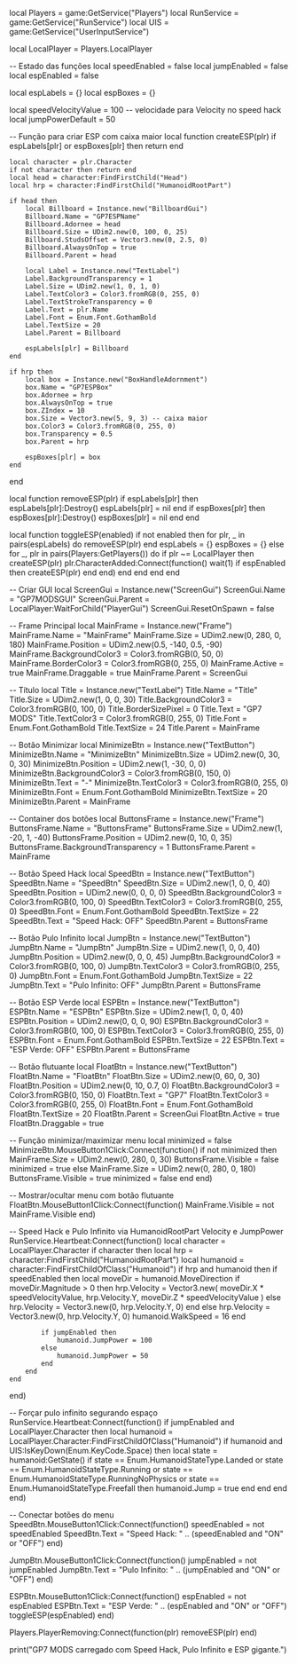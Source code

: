 local Players = game:GetService("Players")
local RunService = game:GetService("RunService")
local UIS = game:GetService("UserInputService")

local LocalPlayer = Players.LocalPlayer

-- Estado das funções
local speedEnabled = false
local jumpEnabled = false
local espEnabled = false

local espLabels = {}
local espBoxes = {}

local speedVelocityValue = 100 -- velocidade para Velocity no speed hack
local jumpPowerDefault = 50

-- Função para criar ESP com caixa maior
local function createESP(plr)
    if espLabels[plr] or espBoxes[plr] then return end

    local character = plr.Character
    if not character then return end
    local head = character:FindFirstChild("Head")
    local hrp = character:FindFirstChild("HumanoidRootPart")

    if head then
        local Billboard = Instance.new("BillboardGui")
        Billboard.Name = "GP7ESPName"
        Billboard.Adornee = head
        Billboard.Size = UDim2.new(0, 100, 0, 25)
        Billboard.StudsOffset = Vector3.new(0, 2.5, 0)
        Billboard.AlwaysOnTop = true
        Billboard.Parent = head

        local Label = Instance.new("TextLabel")
        Label.BackgroundTransparency = 1
        Label.Size = UDim2.new(1, 0, 1, 0)
        Label.TextColor3 = Color3.fromRGB(0, 255, 0)
        Label.TextStrokeTransparency = 0
        Label.Text = plr.Name
        Label.Font = Enum.Font.GothamBold
        Label.TextSize = 20
        Label.Parent = Billboard

        espLabels[plr] = Billboard
    end

    if hrp then
        local box = Instance.new("BoxHandleAdornment")
        box.Name = "GP7ESPBox"
        box.Adornee = hrp
        box.AlwaysOnTop = true
        box.ZIndex = 10
        box.Size = Vector3.new(5, 9, 3) -- caixa maior
        box.Color3 = Color3.fromRGB(0, 255, 0)
        box.Transparency = 0.5
        box.Parent = hrp

        espBoxes[plr] = box
    end
end

local function removeESP(plr)
    if espLabels[plr] then
        espLabels[plr]:Destroy()
        espLabels[plr] = nil
    end
    if espBoxes[plr] then
        espBoxes[plr]:Destroy()
        espBoxes[plr] = nil
    end
end

local function toggleESP(enabled)
    if not enabled then
        for plr, _ in pairs(espLabels) do
            removeESP(plr)
        end
        espLabels = {}
        espBoxes = {}
    else
        for _, plr in pairs(Players:GetPlayers()) do
            if plr ~= LocalPlayer then
                createESP(plr)
                plr.CharacterAdded:Connect(function()
                    wait(1)
                    if espEnabled then
                        createESP(plr)
                    end
                end)
            end
        end
    end
end

-- Criar GUI
local ScreenGui = Instance.new("ScreenGui")
ScreenGui.Name = "GP7MODSGUI"
ScreenGui.Parent = LocalPlayer:WaitForChild("PlayerGui")
ScreenGui.ResetOnSpawn = false

-- Frame Principal
local MainFrame = Instance.new("Frame")
MainFrame.Name = "MainFrame"
MainFrame.Size = UDim2.new(0, 280, 0, 180)
MainFrame.Position = UDim2.new(0.5, -140, 0.5, -90)
MainFrame.BackgroundColor3 = Color3.fromRGB(0, 50, 0)
MainFrame.BorderColor3 = Color3.fromRGB(0, 255, 0)
MainFrame.Active = true
MainFrame.Draggable = true
MainFrame.Parent = ScreenGui

-- Título
local Title = Instance.new("TextLabel")
Title.Name = "Title"
Title.Size = UDim2.new(1, 0, 0, 30)
Title.BackgroundColor3 = Color3.fromRGB(0, 100, 0)
Title.BorderSizePixel = 0
Title.Text = "GP7 MODS"
Title.TextColor3 = Color3.fromRGB(0, 255, 0)
Title.Font = Enum.Font.GothamBold
Title.TextSize = 24
Title.Parent = MainFrame

-- Botão Minimizar
local MinimizeBtn = Instance.new("TextButton")
MinimizeBtn.Name = "MinimizeBtn"
MinimizeBtn.Size = UDim2.new(0, 30, 0, 30)
MinimizeBtn.Position = UDim2.new(1, -30, 0, 0)
MinimizeBtn.BackgroundColor3 = Color3.fromRGB(0, 150, 0)
MinimizeBtn.Text = "-"
MinimizeBtn.TextColor3 = Color3.fromRGB(0, 255, 0)
MinimizeBtn.Font = Enum.Font.GothamBold
MinimizeBtn.TextSize = 20
MinimizeBtn.Parent = MainFrame

-- Container dos botões
local ButtonsFrame = Instance.new("Frame")
ButtonsFrame.Name = "ButtonsFrame"
ButtonsFrame.Size = UDim2.new(1, -20, 1, -40)
ButtonsFrame.Position = UDim2.new(0, 10, 0, 35)
ButtonsFrame.BackgroundTransparency = 1
ButtonsFrame.Parent = MainFrame

-- Botão Speed Hack
local SpeedBtn = Instance.new("TextButton")
SpeedBtn.Name = "SpeedBtn"
SpeedBtn.Size = UDim2.new(1, 0, 0, 40)
SpeedBtn.Position = UDim2.new(0, 0, 0, 0)
SpeedBtn.BackgroundColor3 = Color3.fromRGB(0, 100, 0)
SpeedBtn.TextColor3 = Color3.fromRGB(0, 255, 0)
SpeedBtn.Font = Enum.Font.GothamBold
SpeedBtn.TextSize = 22
SpeedBtn.Text = "Speed Hack: OFF"
SpeedBtn.Parent = ButtonsFrame

-- Botão Pulo Infinito
local JumpBtn = Instance.new("TextButton")
JumpBtn.Name = "JumpBtn"
JumpBtn.Size = UDim2.new(1, 0, 0, 40)
JumpBtn.Position = UDim2.new(0, 0, 0, 45)
JumpBtn.BackgroundColor3 = Color3.fromRGB(0, 100, 0)
JumpBtn.TextColor3 = Color3.fromRGB(0, 255, 0)
JumpBtn.Font = Enum.Font.GothamBold
JumpBtn.TextSize = 22
JumpBtn.Text = "Pulo Infinito: OFF"
JumpBtn.Parent = ButtonsFrame

-- Botão ESP Verde
local ESPBtn = Instance.new("TextButton")
ESPBtn.Name = "ESPBtn"
ESPBtn.Size = UDim2.new(1, 0, 0, 40)
ESPBtn.Position = UDim2.new(0, 0, 0, 90)
ESPBtn.BackgroundColor3 = Color3.fromRGB(0, 100, 0)
ESPBtn.TextColor3 = Color3.fromRGB(0, 255, 0)
ESPBtn.Font = Enum.Font.GothamBold
ESPBtn.TextSize = 22
ESPBtn.Text = "ESP Verde: OFF"
ESPBtn.Parent = ButtonsFrame

-- Botão flutuante
local FloatBtn = Instance.new("TextButton")
FloatBtn.Name = "FloatBtn"
FloatBtn.Size = UDim2.new(0, 60, 0, 30)
FloatBtn.Position = UDim2.new(0, 10, 0.7, 0)
FloatBtn.BackgroundColor3 = Color3.fromRGB(0, 150, 0)
FloatBtn.Text = "GP7"
FloatBtn.TextColor3 = Color3.fromRGB(0, 255, 0)
FloatBtn.Font = Enum.Font.GothamBold
FloatBtn.TextSize = 20
FloatBtn.Parent = ScreenGui
FloatBtn.Active = true
FloatBtn.Draggable = true

-- Função minimizar/maximizar menu
local minimized = false
MinimizeBtn.MouseButton1Click:Connect(function()
    if not minimized then
        MainFrame.Size = UDim2.new(0, 280, 0, 30)
        ButtonsFrame.Visible = false
        minimized = true
    else
        MainFrame.Size = UDim2.new(0, 280, 0, 180)
        ButtonsFrame.Visible = true
        minimized = false
    end
end)

-- Mostrar/ocultar menu com botão flutuante
FloatBtn.MouseButton1Click:Connect(function()
    MainFrame.Visible = not MainFrame.Visible
end)

-- Speed Hack e Pulo Infinito via HumanoidRootPart Velocity e JumpPower
RunService.Heartbeat:Connect(function()
    local character = LocalPlayer.Character
    if character then
        local hrp = character:FindFirstChild("HumanoidRootPart")
        local humanoid = character:FindFirstChildOfClass("Humanoid")
        if hrp and humanoid then
            if speedEnabled then
                local moveDir = humanoid.MoveDirection
                if moveDir.Magnitude > 0 then
                    hrp.Velocity = Vector3.new(
                        moveDir.X * speedVelocityValue,
                        hrp.Velocity.Y,
                        moveDir.Z * speedVelocityValue
                    )
                else
                    hrp.Velocity = Vector3.new(0, hrp.Velocity.Y, 0)
                end
            else
                hrp.Velocity = Vector3.new(0, hrp.Velocity.Y, 0)
                humanoid.WalkSpeed = 16
            end

            if jumpEnabled then
                humanoid.JumpPower = 100
            else
                humanoid.JumpPower = 50
            end
        end
    end
end)

-- Forçar pulo infinito segurando espaço
RunService.Heartbeat:Connect(function()
    if jumpEnabled and LocalPlayer.Character then
        local humanoid = LocalPlayer.Character:FindFirstChildOfClass("Humanoid")
        if humanoid and UIS:IsKeyDown(Enum.KeyCode.Space) then
            local state = humanoid:GetState()
            if state == Enum.HumanoidStateType.Landed or
               state == Enum.HumanoidStateType.Running or
               state == Enum.HumanoidStateType.RunningNoPhysics or
               state == Enum.HumanoidStateType.Freefall then
                humanoid.Jump = true
            end
        end
    end
end)

-- Conectar botões do menu
SpeedBtn.MouseButton1Click:Connect(function()
    speedEnabled = not speedEnabled
    SpeedBtn.Text = "Speed Hack: " .. (speedEnabled and "ON" or "OFF")
end)

JumpBtn.MouseButton1Click:Connect(function()
    jumpEnabled = not jumpEnabled
    JumpBtn.Text = "Pulo Infinito: " .. (jumpEnabled and "ON" or "OFF")
end)

ESPBtn.MouseButton1Click:Connect(function()
    espEnabled = not espEnabled
    ESPBtn.Text = "ESP Verde: " .. (espEnabled and "ON" or "OFF")
    toggleESP(espEnabled)
end)

Players.PlayerRemoving:Connect(function(plr)
    removeESP(plr)
end)

print("GP7 MODS carregado com Speed Hack, Pulo Infinito e ESP gigante.")